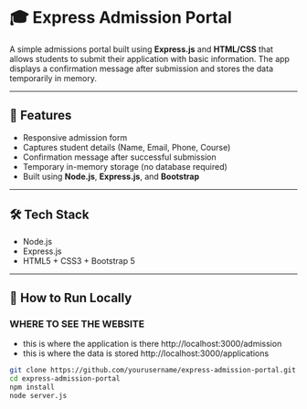 # 🎓 Express Admission Portal

A simple admissions portal built using **Express.js** and **HTML/CSS** that allows students to submit their application with basic information. The app displays a confirmation message after submission and stores the data temporarily in memory.

---

## 🚀 Features

- Responsive admission form
- Captures student details (Name, Email, Phone, Course)
- Confirmation message after successful submission
- Temporary in-memory storage (no database required)
- Built using **Node.js**, **Express.js**, and **Bootstrap**

---

## 🛠️ Tech Stack

- Node.js
- Express.js
- HTML5 + CSS3 + Bootstrap 5

---

## 📝 How to Run Locally

### WHERE TO SEE THE WEBSITE
- this is where the application is there http://localhost:3000/admission
- this is where the data is stored http://localhost:3000/applications


```bash
git clone https://github.com/yourusername/express-admission-portal.git
cd express-admission-portal
npm install
node server.js
 
 
